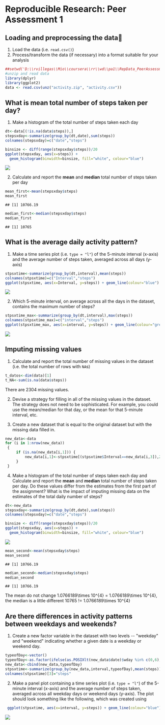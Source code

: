 # Reproducible Research: Peer Assessment 1


## Loading and preprocessing the data

1. Load the data (i.e. `read.csv()`)
2. Process/transform the data (if necessary) into a format suitable for your analysis

```r
##setwd('D:\\rvillegas\\Mio\\coursera\\rr\\wd\\pa1\\RepData_PeerAssessment1')
#unzip and read data
library(dplyr)
library(ggplot2)
data <- read.csv(unz("activity.zip", "activity.csv"))
```
## What is mean total number of steps taken per day?
1. Make a histogram of the total number of steps taken each day

```r
dt<-data[(!is.na(data$steps)),]
stepsxday<-summarize(group_by(dt,date),sum(steps))
colnames(stepsxday)=c("date","steps")

binsize <- diff(range(stepsxday$steps))/20
ggplot(stepsxday, aes(x=steps)) +
  geom_histogram(binwidth=binsize, fill="white", colour="blue")
```

![](PA1_template_files/figure-html/unnamed-chunk-2-1.png) 

2. Calculate and report the **mean** and **median** total number of steps taken per day

```r
mean_first<-mean(stepsxday$steps)
mean_first
```

```
## [1] 10766.19
```


```r
median_first<-median(stepsxday$steps)
median_first
```

```
## [1] 10765
```
## What is the average daily activity pattern?
1. Make a time series plot (i.e. `type = "l"`) of the 5-minute interval (x-axis) and the average number of steps taken, averaged across all days (y-axis)

```r
stpsxtime<-summarize(group_by(dt,interval),mean(steps))
colnames(stpsxtime)=c("Interval","steps")
ggplot(stpsxtime, aes(x=Interval, y=steps)) + geom_line(colour="blue")
```

![](PA1_template_files/figure-html/unnamed-chunk-5-1.png) 

2. Which 5-minute interval, on average across all the days in the dataset, contains the maximum number of steps?

```r
stpsxtime_max<-summarize(group_by(dt,interval),max(steps))
colnames(stpsxtime_max)=c("interval","steps")
ggplot(stpsxtime_max, aes(x=interval, y=steps)) + geom_line(colour="green")
```

![](PA1_template_files/figure-html/unnamed-chunk-6-1.png) 

## Imputing missing values
1. Calculate and report the total number of missing values in the dataset (i.e. the total number of rows with `NA`s)

```r
t_datos<-dim(data)[1]
t_NA<-sum(is.na(data$steps))
```
There are 2304 missing values.

2. Devise a strategy for filling in all of the missing values in the dataset. The strategy does not need to be sophisticated. For example, you could use the mean/median for that day, or the mean for that 5-minute interval, etc.

3. Create a new dataset that is equal to the original dataset but with the missing data filled in.


```r
new_data<-data
for (i in 1:nrow(new_data))
 {
     if (is.na(new_data[i,1])) {
         new_data[i,1]<-stpsxtime[(stpsxtime$Interval==new_data[i,3]),2]
     }
 }
```

4. Make a histogram of the total number of steps taken each day and Calculate and report the **mean** and **median** total number of steps taken per day. Do these values differ from the estimates from the first part of the assignment? What is the impact of imputing missing data on the estimates of the total daily number of steps?


```r
dt<-new_data
stepsxday<-summarize(group_by(dt,date),sum(steps))
colnames(stepsxday)=c("date","steps")

binsize <- diff(range(stepsxday$steps))/20
ggplot(stepsxday, aes(x=steps)) +
  geom_histogram(binwidth=binsize, fill="white", colour="blue")
```

![](PA1_template_files/figure-html/unnamed-chunk-9-1.png) 


```r
mean_second<-mean(stepsxday$steps)
mean_second
```

```
## [1] 10766.19
```


```r
median_second<-median(stepsxday$steps)
median_second
```

```
## [1] 10766.19
```

The mean do not change 1.0766189\times 10^{4} = 1.0766189\times 10^{4}, the median is a little different 10765 != 1.0766189\times 10^{4}

## Are there differences in activity patterns between weekdays and weekends?


1. Create a new factor variable in the dataset with two levels -- "weekday" and "weekend" indicating whether a given date is a weekday or weekend day.


```r
typeofDay<-vector()
typeofDay<-as.factor(ifelse(as.POSIXlt(new_data$date)$wday %in% c(0,6),"weekend","weekday"))
new_data<-cbind(new_data,typeofDay)
stpsxtime<-summarize(group_by(new_data,interval,typeofDay),mean(steps))
colnames(stpsxtime)[3]="steps"
```


2. Make a panel plot containing a time series plot (i.e. `type = "l"`) of the 5-minute interval (x-axis) and the average number of steps taken, averaged across all weekday days or weekend days (y-axis). The plot should look something like the following, which was created using 



```r
 ggplot(stpsxtime, aes(x=interval, y=steps)) + geom_line(colour="blue")+ facet_wrap(~ typeofDay , ncol=1)+theme(strip.text = element_text(size=rel(1.5)),strip.background = element_rect(fill="pink",size=2))
```

![](PA1_template_files/figure-html/unnamed-chunk-13-1.png) 

